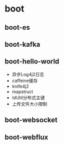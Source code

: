 # boot

## boot-es

## boot-kafka

## boot-hello-world
- 异步Log4j2日志
- caffeine缓存
- knife4j2
- mapstruct
- IdUtil分布式主键
- 上传文件大小限制


## boot-websocket

## boot-webflux

